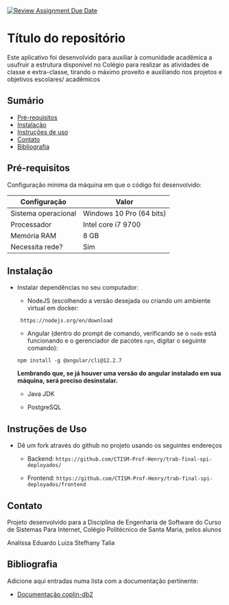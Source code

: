 [![Review Assignment Due Date](https://classroom.github.com/assets/deadline-readme-button-22041afd0340ce965d47ae6ef1cefeee28c7c493a6346c4f15d667ab976d596c.svg)](https://classroom.github.com/a/agg6sSBC)
# Título do repositório

Este aplicativo foi desenvolvido para auxiliar à comunidade acadêmica a usufruir a estrutura disponível no Colégio para realizar as atividades de classe e extra-classe, tirando o máximo proveito e auxiliando nos projetos e objetivos escolares/ acadêmicos

## Sumário

* [Pré-requisitos](#pré-requisitos)
* [Instalação](#instalação)
* [Instruções de uso](#instruções-de-uso)
* [Contato](#contato)
* [Bibliografia](#bibliografia)

## Pré-requisitos

Configuração mínima da máquina em que o código foi desenvolvido:

| Configuração        | Valor                    |
|---------------------|--------------------------|
| Sistema operacional | Windows 10 Pro (64 bits) |
| Processador         | Intel core i7 9700       |
| Memória RAM         | 8 GB                     |
| Necessita rede?     | Sim                      |


## Instalação

* Instalar dependências no seu computador:

    * NodeJS (escolhendo a versão desejada ou criando um ambiente virtual em docker:
    
    ` https://nodejs.org/en/download`
    
    * Angular (dentro do prompt de comando, verificando se o `node` está funcionando e o gerenciador de pacotes `npn`, digitar o seguinte comando):
    
    `npm install -g @angular/cli@12.2.7`
    
    **Lembrando que, se já houver uma versão do angular instalado em sua máquina, será preciso desinstalar.**
    
    * Java JDK
    
    * PostgreSQL


## Instruções de Uso

* Dê um fork através do github no projeto usando os seguintes endereços

    * Backend: `https://github.com/CTISM-Prof-Henry/trab-final-spi-deployados/`

    * Frontend: `https://github.com/CTISM-Prof-Henry/trab-final-spi-deployados/frontend`

## Contato

Projeto desenvolvido para a Disciplina de Engenharia de Software do Curso de Sistemas Para Internet, Colégio Politécnico de Santa Maria, pelos alunos

Analissa
Eduardo
Luiza
Stefhany
Talia

## Bibliografia

Adicione aqui entradas numa lista com a documentação pertinente:

* [Documentação coplin-db2](https://pypi.org/project/coplin-db2/)
